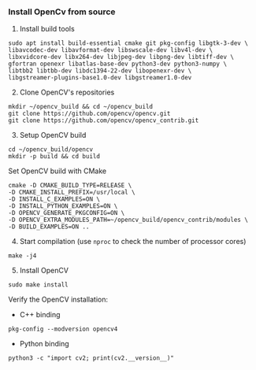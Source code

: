 ### Install OpenCv from source
1. Install build tools
```
sudo apt install build-essential cmake git pkg-config libgtk-3-dev \
libavcodec-dev libavformat-dev libswscale-dev libv4l-dev \
libxvidcore-dev libx264-dev libjpeg-dev libpng-dev libtiff-dev \
gfortran openexr libatlas-base-dev python3-dev python3-numpy \
libtbb2 libtbb-dev libdc1394-22-dev libopenexr-dev \
libgstreamer-plugins-base1.0-dev libgstreamer1.0-dev
```
2. Clone OpenCV's repositories
```
mkdir ~/opencv_build && cd ~/opencv_build
git clone https://github.com/opencv/opencv.git
git clone https://github.com/opencv/opencv_contrib.git
```
3. Setup OpenCV build
```
cd ~/opencv_build/opencv
mkdir -p build && cd build
```
Set OpenCV build with CMake
```
cmake -D CMAKE_BUILD_TYPE=RELEASE \
-D CMAKE_INSTALL_PREFIX=/usr/local \
-D INSTALL_C_EXAMPLES=ON \
-D INSTALL_PYTHON_EXAMPLES=ON \
-D OPENCV_GENERATE_PKGCONFIG=ON \
-D OPENCV_EXTRA_MODULES_PATH=~/opencv_build/opencv_contrib/modules \
-D BUILD_EXAMPLES=ON ..
```
4. Start compilation (use `nproc` to check the number of processor cores)
```
make -j4
```
5. Install OpenCV
```
sudo make install
```
Verify the OpenCV installation:
- C++ binding
```
pkg-config --modversion opencv4
```
- Python binding
```
python3 -c "import cv2; print(cv2.__version__)"
```
